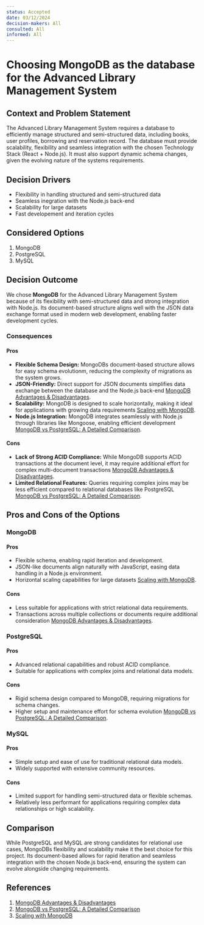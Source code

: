 ```yaml
---
status: Accepted
date: 03/12/2024
decision-makers: All
consulted: All
informed: All
---
```


# Choosing MongoDB as the database for the Advanced Library Management System

## Context and Problem Statement

The Advanced Library Management System requires a database to efficiently manage structured and semi-structured data, including books, user profiles, borrowing and reservation record. The database must provide scalability, flexibility and seamless integration with the chosen Technology Stack (React + Node.js). It must also support dynamic schema changes, given the evolving nature of the systems requirements.

## Decision Drivers

- Flexibility in handling structured and semi-structured data
- Seamless inegration with the Node.js back-end
- Scalability for large datasets
- Fast developement and iteration cycles

## Considered Options

1. MongoDB
2. PostgreSQL
3. MySQL

## Decision Outcome

We chose **MongoDB** for the Advanced Library Management System because of its flexibility with semi-structured data and strong integration with Node.js. Its document-based structure aligns well with the JSON data exchange format used in modern web development, enabling faster development cycles.

### Consequences

#### Pros

- **Flexible Schema Design:** MongoDBs document-based structure allows for easy schema evolutionm, reducing the complexity of migrations as the system grows.
- **JSON-Friendly:** Direct support for JSON documents simplifies data exchange between the database and the Node.js back-end [MongoDB Advantages & Disadvantages](https://www.geeksforgeeks.org/mongodb-advantages-disadvantages/).
- **Scalability:** MongoDB is designed to scale horizontally, making it ideal for applications with growing data requirements [Scaling with MongoDB](https://www.mongodb.com/docs/manual/sharding/).
- **Node.js Integration:** MongoDB integrates seamlessly with Node.js through libraries like Mongoose, enabling efficient development [MongoDB vs PostgreSQL: A Detailed Comparison](https://hevodata.com/learn/mongodb-vs-postgresql/).


#### Cons

- **Lack of Strong ACID Compliance:** While MongoDB supports ACID transactions at the document level, it may require additional effort for complex multi-document transactions [MongoDB Advantages & Disadvantages](https://www.geeksforgeeks.org/mongodb-advantages-disadvantages/).
- **Limited Relational Features:** Queries requiring complex joins may be less efficient compared to relational databases like PostgreSQL [MongoDB vs PostgreSQL: A Detailed Comparison](https://hevodata.com/learn/mongodb-vs-postgresql/).


## Pros and Cons of the Options

### MongoDB
#### Pros
- Flexible schema, enabling rapid iteration and development.
- JSON-like documents align naturally with JavaScript, easing data handling in a Node.js environment.
- Horizontal scaling capabilities for large datasets [Scaling with MongoDB](https://www.mongodb.com/docs/manual/sharding/).

#### Cons
- Less suitable for applications with strict relational data requirements.
- Transactions across multiple collections or documents require additional consideration [MongoDB Advantages & Disadvantages](https://www.geeksforgeeks.org/mongodb-advantages-disadvantages/).

### PostgreSQL
#### Pros
- Advanced relational capabilities and robust ACID compliance.
- Suitable for applications with complex joins and relational data models.

#### Cons
- Rigid schema design compared to MongoDB, requiring migrations for schema changes.
- Higher setup and maintenance effort for schema evolution [MongoDB vs PostgreSQL: A Detailed Comparison](https://hevodata.com/learn/mongodb-vs-postgresql/).

### MySQL
#### Pros
- Simple setup and ease of use for traditional relational data models.
- Widely supported with extensive community resources.

#### Cons
- Limited support for handling semi-structured data or flexible schemas.
- Relatively less performant for applications requiring complex data relationships or high scalability.

## Comparison

While PostgreSQL and MySQL are strong candidates for relational use cases, MongoDBs flexibility and scalability make it the best choice for this project. Its document-based allows for rapid iteration and seamless integration with the chosen Node.js back-end, ensuring the system can evolve alongside changing requirements.

## References

1. [MongoDB Advantages & Disadvantages](https://www.geeksforgeeks.org/mongodb-advantages-disadvantages/)
2. [MongoDB vs PostgreSQL: A Detailed Comparison](https://hevodata.com/learn/mongodb-vs-postgresql/)
3. [Scaling with MongoDB](https://www.mongodb.com/docs/manual/sharding/)


